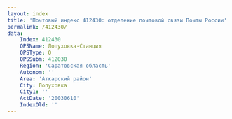 ```yaml
---
layout: index
title: 'Почтовый индекс 412430: отделение почтовой связи Почты России'
permalink: /412430/
data:
    Index: 412430
    OPSName: Лопуховка-Станция
    OPSType: О
    OPSSubm: 412030
    Region: 'Саратовская область'
    Autonom: ''
    Area: 'Аткарский район'
    City: Лопуховка
    City1: ''
    ActDate: '20030610'
    IndexOld: ''
---
```

